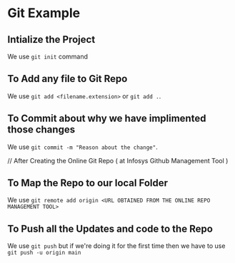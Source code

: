 # Git Example

## Intialize the Project

We use `git init` command

## To Add any file to Git Repo

We use `git add <filename.extension>` or `git add .`.

## To Commit about why we have implimented those changes 

We use `git commit -m "Reason about the change"`.

// After Creating the Online Git Repo ( at Infosys Github Management Tool )

## To Map the Repo to our local Folder

We use `git remote add origin <URL OBTAINED FROM THE ONLINE REPO MANAGEMENT TOOL>`

## To Push all the Updates and code to the Repo

We use `git push` but if we're doing it for the first time then we have to use `git push -u origin main`